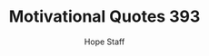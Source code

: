 ---
image: /assets/img/mq/mq_393_warren.png
title: Motivational Quotes 393
categories:
  - Motivational Quotes
author: Hope Staff
notes: Motivational Quotes 393
embed: >-
  EMBED_GOES_HERE
transcript: >-
  SOME LINES OF TEXT START HERE
---